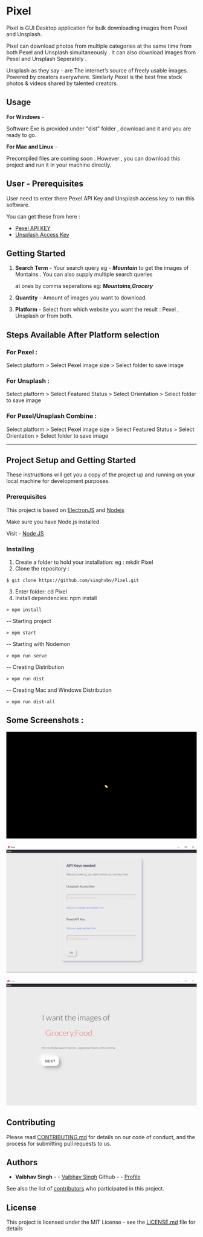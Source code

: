 
# Pixel

Pixel is GUI Desktop application for bulk downloading images from Pexel and Unsplash.

Pixel can download photos from multiple categories at the same time from both Pexel and Unsplash simultaneously . 
It can also download images from Pexel and Unsplash Seperately . 


Unsplash as they say - are The internet’s source of freely usable images. Powered by creators everywhere. Similarly Pexel is the best free stock photos & videos shared by talented creators.

## Usage

**For Windows** - 

Software Exe is provided under "dist" folder , download and it and you are ready to go.

**For Mac and Linux** - 

Precompiled files are coming soon . However , you can download this project and run it in your machine directly.

## User - Prerequisites

User need to enter there Pexel API Key and Unsplash access key to run this software.

You can get these from here :

* [Pexel API KEY](https://www.pexels.com/api/?locale=en-US) 
* [Unsplash Access Key](https://unsplash.com/developers) 


## Getting Started 

1. **Search Term**  - Your search query eg - ***Mountain***  to get the images of Montains . You can also supply multiple search queries

      at ones by comma seperations eg:  ***Mountains,Grocery***

2. **Quantity** - Amount of images you want to download.

3. **Platform** - Select from which website you want the result :  Pexel , Unsplash or from both.


## Steps Available  After Platform selection

### For Pexel :

Select platform >  Select Pexel image size > Select folder to save image

### For Unsplash :

Select platform > Select Featured Status > Select Orientation > Select folder to save image

### For Pexel/Unsplash Combine :

Select platform > Select Pexel image size > Select Featured Status > Select Orientation > Select folder to save image

__________________


## Project Setup and Getting Started

These instructions will get you a copy of the project up and running on your local machine for development purposes. 

### Prerequisites

This project is based on  [ElectronJS](https://www.electronjs.org/)  and  [Nodejs](https://nodejs.org/en/)

Make sure you have Node.js installed.

Visit - [Node JS](https://github.com/nodejs/node)

### Installing

1. Create a folder to hold your installation: eg : mkdir Pixel
2. Clone the repository : 

```
$ git clone https://github.com/singhvbv/Pixel.git

```
3. Enter folder: cd Pixel
4. Install dependencies: npm install

```
> npm install
```
-- Starting project  

```
> npm start
```

-- Starting with Nodemon  

```
> npm run serve
```

-- Creating  Distribution  

```
> npm run dist
```
-- Creating  Mac and Windows Distribution  

```
> npm run dist-all
```

## Some Screenshots :

![Starting Screen](assets/img/pixel.gif)

![API Screen](assets/img/image1.PNG)

![Search Screen](assets/img/image2.PNG)

## Contributing

Please read [CONTRIBUTING.md](https://github.com/singhvbv/Pixel/blob/master/CONTRIBUTING.md) for details on our code of conduct, and the process for submitting pull requests to us.


## Authors

* **Vaibhav Singh** -  - [Vaibhav Singh](https://singhvbv.github.io/)
Github -  - [Profile](https://github.com/singhvbv)

See also the list of [contributors](https://github.com/singhvbv/pixel/contributors) who participated in this project.

## License

This project is licensed under the MIT License - see the [LICENSE.md](LICENSE.md) file for details

